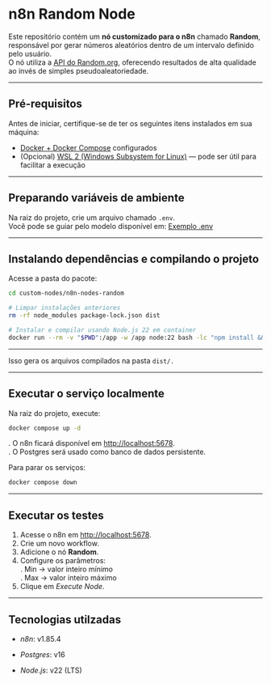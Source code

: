 # n8n Random Node


Este repositório contém um **nó customizado para o n8n** chamado **Random**, responsável por gerar números aleatórios dentro de um intervalo definido pelo usuário.  
O nó utiliza a [API do Random.org](https://www.random.org/), oferecendo resultados de alta qualidade ao invés de simples pseudoaleatoriedade.

---

## Pré-requisitos

Antes de iniciar, certifique-se de ter os seguintes itens instalados em sua máquina:

- [Docker + Docker Compose](https://docs.n8n.io/hosting/installation/docker/) configurados  
- (Opcional) [WSL 2 (Windows Subsystem for Linux)](https://learn.microsoft.com/pt-br/windows/wsl/install) — pode ser útil para facilitar a execução  

---

## Preparando variáveis de ambiente

Na raiz do projeto, crie um arquivo chamado `.env`.  
Você pode se guiar pelo modelo disponível em: [Exemplo .env](https://github.com/fiori007/n8n-random-node/blob/main/.env)

---

## Instalando dependências e compilando o projeto  

Acesse a pasta do pacote:  

```bash
cd custom-nodes/n8n-nodes-random

# Limpar instalações anteriores
rm -rf node_modules package-lock.json dist

# Instalar e compilar usando Node.js 22 em container
docker run --rm -v "$PWD":/app -w /app node:22 bash -lc "npm install && npm run build"
```

---

Isso gera os arquivos compilados na pasta ```dist/.```

---

## Executar o serviço localmente

Na raiz do projeto, execute:

```bash
docker compose up -d
```
. O n8n ficará disponível em [http://localhost:5678](http://localhost:5678/).  
. O Postgres será usado como banco de dados persistente.  

Para parar os serviços:

```bash
docker compose down
```

---

## Executar os testes

1. Acesse o n8n em [http://localhost:5678](http://localhost:5678/).  
2. Crie um novo workflow.  
3. Adicione o nó **Random**.  
4. Configure os parâmetros:  
  . Min -> valor inteiro mínimo  
  . Max -> valor inteiro máximo  
5. Clique em *Execute Node*.  

---

## Tecnologias utilzadas  

- *n8n*: v1.85.4

- *Postgres*: v16

- *Node.js*: v22 (LTS)
